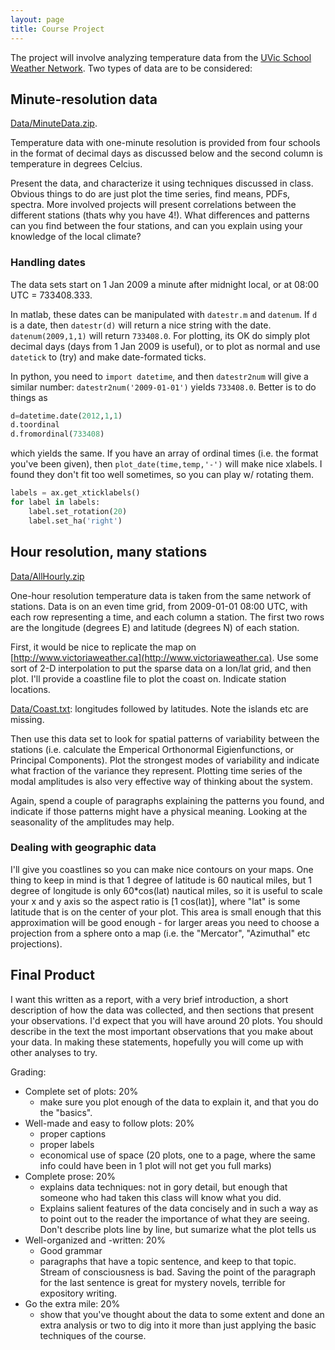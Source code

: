 ```yaml
---
layout: page
title: Course Project
---
```


The project will involve analyzing temperature data from the
[UVic School Weather Network](http://www.victoriaweather.ca).  Two types of data are to be considered:

<contents>

## Minute-resolution data

[Data/MinuteData.zip](http://web.uvic.ca/~jklymak/Phy411/Data/MinuteData.zip).

Temperature data with one-minute resolution is provided from four schools in the
format of decimal days as discussed below and the second column is
temperature in degrees Celcius.  

Present the data, and characterize it using  techniques discussed in
class.  Obvious things to do are just plot the time series, find
means, PDFs, spectra.  More involved projects will present
correlations between the different stations (thats why you have 4!).
What differences and patterns can you find between the four stations,
and can you explain using your knowledge of the local climate?  

### Handling dates

The data sets start on 1 Jan 2009 a minute after midnight local, or at
08:00 UTC = 733408.333.  

In matlab, these dates can be manipulated with `datestr.m`
and `datenum`.  If `d` is a date, then `datestr(d)` will return a nice
string with the date.  `datenum(2009,1,1)` will return `733408.0`.  For
plotting, its OK do simply plot decimal days (days from 1 Jan 2009 is
useful), or to plot as normal and use `datetick` to (try) and make
date-formated ticks. 

In python, you need to `import datetime`, and then  `datestr2num` will give a similar number:
`datestr2num('2009-01-01')` yields `733408.0`.  Better is to do things as 
```python
d=datetime.date(2012,1,1)
d.toordinal
d.fromordinal(733408)
```
which yields the same.  If you have an array of ordinal times
(i.e. the format you've been given), then 
`plot_date(time,temp,'-')` will make nice xlabels.  I found they don't
fit too well sometimes, so you can play w/ rotating them.  

```python
labels = ax.get_xticklabels() 
for label in labels: 
    label.set_rotation(20)
    label.set_ha('right')
```



## Hour resolution, many stations

[Data/AllHourly.zip](http://web.uvic.ca/~jklymak/Phy411/Data/AllHourly.zip)

One-hour resolution temperature data is taken from the same network of
stations.  Data is on an even time grid, from 2009-01-01 08:00 UTC,
with each row representing a time, and each column a station.  The
first two rows are the longitude (degrees E) and latitude (degrees N)
of each station.  

First, it would be nice to replicate the map on
[http://www.victoriaweather.ca](http://www.victoriaweather.ca).  Use some sort of 2-D interpolation to
put the sparse data on a lon/lat grid, and then plot.  I'll provide a
coastline file to plot the coast on.  Indicate station locations.

[Data/Coast.txt](http://web.uvic.ca/~jklymak/Phy411/Data/Coasts.txt): longitudes followed by latitudes.  Note the islands
etc are missing.  

Then use this data set to look for spatial patterns of variability
between the stations (i.e. calculate the Emperical Orthonormal
Eigienfunctions, or Principal Components).  Plot the strongest modes
of variability and indicate what fraction of the variance they
represent.  Plotting time series of the modal amplitudes is also very
effective way of thinking about the system.

Again, spend a couple of paragraphs explaining the patterns you found,
and indicate if those patterns might have a physical meaning.  Looking
at the seasonality of the amplitudes may help.

### Dealing with geographic data

I'll give you coastlines so you can make nice contours on your maps.
One thing to keep in mind is that 1 degree of latitude is 60 nautical
miles, but 1 degree of longitude is only 60*cos(lat) nautical miles,
so it is useful to scale your x and y axis so the aspect ratio is [1
cos(lat)], where "lat" is some latitude that is on the center of your
plot.  This area is small enough that this approximation will be good
enough - for larger areas you need to choose a projection from a
sphere onto a map (i.e. the "Mercator", "Azimuthal" etc projections).  

## Final Product

I want this written as a report, with a very brief introduction, a
short description of how the data was collected, and then sections
that present your observations.  I'd expect that you will have around
20 plots.  You should describe in the text the most important
observations that you make about your data.  In making these
statements, hopefully you will come up with other analyses to try.

Grading:  
  
   - Complete set of plots: 20%
      - make sure you plot enough of the data to explain it, and that
        you do the "basics".  
   - Well-made and easy to follow plots: 20%
      - proper captions
      - proper labels
      - economical use of space (20 plots, one to a page, where the
        same info could have been in 1 plot will not get you full marks)
   - Complete prose: 20%
      - explains data techniques: not in gory detail, but enough that
        someone who had taken this class will know what you did. 
      - Explains salient features of the data concisely and in such a
        way as to point out to the reader the importance of what they
        are seeing. Don't describe plots line by line, but sumarize
        what the plot tells us
   - Well-organized and -written: 20%
      - Good grammar
      - paragraphs that have a topic sentence, and keep to that
        topic. Stream of consciousness is bad.  Saving the point of
        the paragraph for the last sentence is great for mystery
        novels, terrible for expository writing.  
   - Go the extra mile: 20% 
      - show that you've thought about the data to some extent and
        done an extra analysis or two to dig into it more than just
        applying the basic techniques of the course.  
